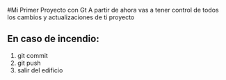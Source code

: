 #Mi Primer Proyecto con Gt 
A partir de ahora vas a tener control de todos los cambios y actualizaciones de ti proyecto
## En caso de incendio: 
1. git commit 
2. git push 
3. salir del edificio 
